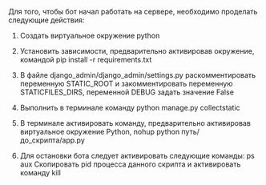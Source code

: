 Для того, чтобы бот начал работать на сервере, необходимо проделать следующие действия:
1. Создать виртуальное окружение python
2. Установить зависимости, предварительно активировав окружение, командой pip install -r requirements.txt
3. В файле django_admin/django_admin/settings.py раскомментировать переменную STATIC_ROOT и закомментировать переменную STATICFILES_DIRS, переменной DEBUG задать значение False
4. Выполнить в терминале команду python manage.py collectstatic

5. В терминале активировать команду, предварительно активировав виртуальное окружение Python,
nohup python путь/до_скрипта/app.py
6. Для остановки бота следует активировать следующие команды:
ps aux
Скопировать pid процесса данного скрипта и активировать команду kill <pid>
